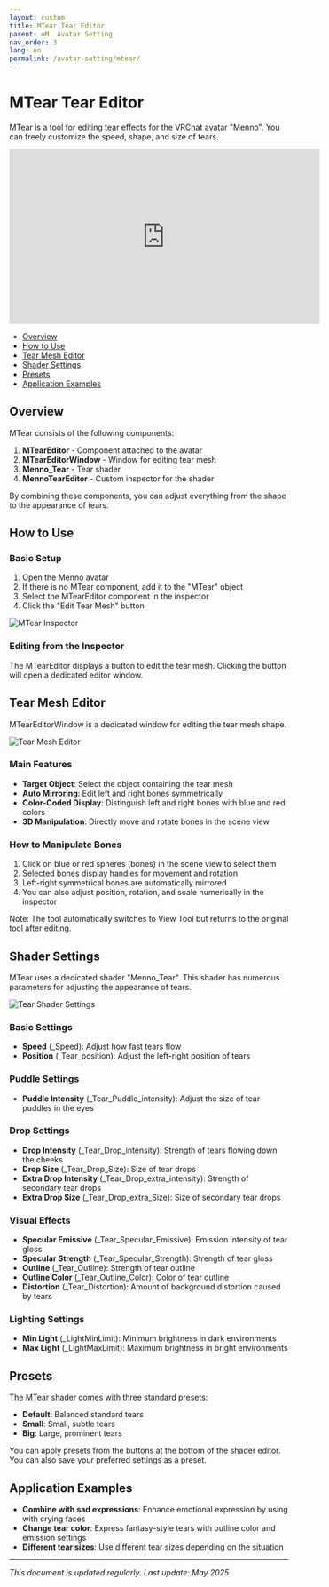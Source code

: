 ```yaml
---
layout: custom
title: MTear Tear Editor
parent: ⚙️M. Avatar Setting
nav_order: 3
lang: en
permalink: /avatar-setting/mtear/
---
```


# MTear Tear Editor

MTear is a tool for editing tear effects for the VRChat avatar "Menno". You can freely customize the speed, shape, and size of tears.

<iframe width="560" height="315" src="https://www.youtube.com/embed/rcjnlMPjgCc?si=4v3UXY1mBSb9ByJN" title="YouTube video player" frameborder="0" allow="accelerometer; autoplay; clipboard-write; encrypted-media; gyroscope; picture-in-picture; web-share" referrerpolicy="strict-origin-when-cross-origin" allowfullscreen></iframe>

- [Overview](#overview)
- [How to Use](#how-to-use)
- [Tear Mesh Editor](#tear-mesh-editor)
- [Shader Settings](#shader-settings)
- [Presets](#presets)
- [Application Examples](#application-examples)

## Overview

MTear consists of the following components:

1. **MTearEditor** - Component attached to the avatar
2. **MTearEditorWindow** - Window for editing tear mesh
3. **Menno_Tear** - Tear shader
4. **MennoTearEditor** - Custom inspector for the shader

By combining these components, you can adjust everything from the shape to the appearance of tears.

## How to Use

### Basic Setup

1. Open the Menno avatar
2. If there is no MTear component, add it to the "MTear" object
3. Select the MTearEditor component in the inspector
4. Click the "Edit Tear Mesh" button

![MTear Inspector](../../assets/images/mtear_inspector.jpg)

### Editing from the Inspector

The MTearEditor displays a button to edit the tear mesh.
Clicking the button will open a dedicated editor window.

## Tear Mesh Editor

MTearEditorWindow is a dedicated window for editing the tear mesh shape.

![Tear Mesh Editor](../../assets/images/mtear_editor.jpg)

### Main Features

- **Target Object**: Select the object containing the tear mesh
- **Auto Mirroring**: Edit left and right bones symmetrically
- **Color-Coded Display**: Distinguish left and right bones with blue and red colors
- **3D Manipulation**: Directly move and rotate bones in the scene view

### How to Manipulate Bones

1. Click on blue or red spheres (bones) in the scene view to select them
2. Selected bones display handles for movement and rotation
3. Left-right symmetrical bones are automatically mirrored
4. You can also adjust position, rotation, and scale numerically in the inspector

Note: The tool automatically switches to View Tool but returns to the original tool after editing.

## Shader Settings

MTear uses a dedicated shader "Menno_Tear". This shader has numerous parameters for adjusting the appearance of tears.

![Tear Shader Settings](../../assets/images/mtear_shader.jpg)

### Basic Settings

- **Speed** (_Speed): Adjust how fast tears flow
- **Position** (_Tear_position): Adjust the left-right position of tears

### Puddle Settings

- **Puddle Intensity** (_Tear_Puddle_intensity): Adjust the size of tear puddles in the eyes

### Drop Settings

- **Drop Intensity** (_Tear_Drop_intensity): Strength of tears flowing down the cheeks
- **Drop Size** (_Tear_Drop_Size): Size of tear drops
- **Extra Drop Intensity** (_Tear_Drop_extra_intensity): Strength of secondary tear drops
- **Extra Drop Size** (_Tear_Drop_extra_Size): Size of secondary tear drops

### Visual Effects

- **Specular Emissive** (_Tear_Specular_Emissive): Emission intensity of tear gloss
- **Specular Strength** (_Tear_Specular_Strength): Strength of tear gloss
- **Outline** (_Tear_Outline): Strength of tear outline
- **Outline Color** (_Tear_Outline_Color): Color of tear outline
- **Distortion** (_Tear_Distortion): Amount of background distortion caused by tears

### Lighting Settings

- **Min Light** (_LightMinLimit): Minimum brightness in dark environments
- **Max Light** (_LightMaxLimit): Maximum brightness in bright environments

## Presets

The MTear shader comes with three standard presets:

- **Default**: Balanced standard tears
- **Small**: Small, subtle tears
- **Big**: Large, prominent tears

You can apply presets from the buttons at the bottom of the shader editor. You can also save your preferred settings as a preset.

## Application Examples

- **Combine with sad expressions**: Enhance emotional expression by using with crying faces
- **Change tear color**: Express fantasy-style tears with outline color and emission settings
- **Different tear sizes**: Use different tear sizes depending on the situation

---

*This document is updated regularly. Last update: May 2025* 